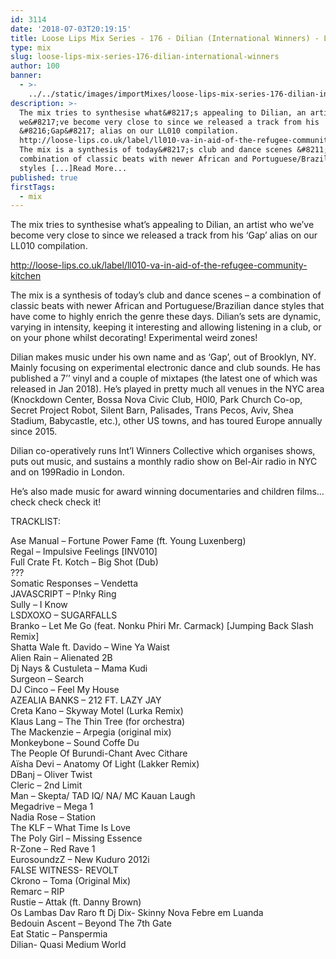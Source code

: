 ```yaml
---
id: 3114
date: '2018-07-03T20:19:15'
title: Loose Lips Mix Series - 176 - Dilian (International Winners) - Loose Lips
type: mix
slug: loose-lips-mix-series-176-dilian-international-winners
author: 100
banner:
  - >-
    ../../static/images/importMixes/loose-lips-mix-series-176-dilian-international-winners/image3114.jpeg
description: >-
  The mix tries to synthesise what&#8217;s appealing to Dilian, an artist who
  we&#8217;ve become very close to since we released a track from his
  &#8216;Gap&#8217; alias on our LL010 compilation.
  http://loose-lips.co.uk/label/ll010-va-in-aid-of-the-refugee-community-kitchen
  The mix is a synthesis of today&#8217;s club and dance scenes &#8211; a
  combination of classic beats with newer African and Portuguese/Brazilian dance
  styles [...]Read More...
published: true
firstTags:
  - mix
---
```

The mix tries to synthesise what’s appealing to Dilian, an artist who we’ve become very close to since we released a track from his ‘Gap’ alias on our LL010 compilation.

http://loose-lips.co.uk/label/ll010-va-in-aid-of-the-refugee-community-kitchen

The mix is a synthesis of today’s club and dance scenes – a combination of classic beats with newer African and Portuguese/Brazilian dance styles that have come to highly enrich the genre these days. Dilian’s sets are dynamic, varying in intensity, keeping it interesting and allowing listening in a club, or on your phone whilst decorating! Experimental weird zones!

Dilian makes music under his own name and as ‘Gap’, out of Brooklyn, NY. Mainly focusing on experimental electronic dance and club sounds. He has published a 7’’ vinyl and a couple of mixtapes (the latest one of which was released in Jan 2018). He’s played in pretty much all venues in the NYC area (Knockdown Center, Bossa Nova Civic Club, H0l0, Park Church Co-op, Secret Project Robot, Silent Barn, Palisades, Trans Pecos, Aviv, Shea Stadium, Babycastle, etc.), other US towns, and has toured Europe annually since 2015.

Dilian co-operatively runs Int’l Winners Collective which organises shows, puts out music, and sustains a monthly radio show on Bel-Air radio in NYC and on 199Radio in London.

He’s also made music for award winning documentaries and children films…check check check it!

TRACKLIST:

Ase Manual – Fortune Power Fame (ft. Young Luxenberg)  
Regal – Impulsive Feelings \[INV010\]  
Full Crate Ft. Kotch – Big Shot (Dub)  
???  
Somatic Responses – Vendetta  
JAVASCRIPT – P!nky Ring  
Sully – I Know  
LSDXOXO – SUGARFALLS  
Branko – Let Me Go (feat. Nonku Phiri Mr. Carmack) \[Jumping Back Slash Remix\]  
Shatta Wale ft. Davido – Wine Ya Waist  
Alien Rain – Alienated 2B  
Dj Nays & Custuleta – Mama Kudi  
Surgeon – Search  
DJ Cinco – Feel My House  
AZEALIA BANKS – 212 FT. LAZY JAY  
Creta Kano – Skyway Motel (Lurka Remix)  
Klaus Lang – The Thin Tree (for orchestra)  
The Mackenzie – Arpegia (original mix)  
Monkeybone – Sound Coffe Du  
The People Of Burundi-Chant Avec Cithare  
Aïsha Devi – Anatomy Of Light (Lakker Remix)  
DBanj – Oliver Twist  
Cleric – 2nd Limit  
Man – Skepta/ TAD IQ/ NA/ MC Kauan Laugh  
Megadrive – Mega 1  
Nadia Rose – Station  
The KLF – What Time Is Love  
The Poly Girl – Missing Essence  
R-Zone – Red Rave 1  
EurosoundzZ – New Kuduro 2012i  
FALSE WITNESS- REVOLT  
Ckrono – Toma (Original Mix)  
Remarc – RIP  
Rustie – Attak (ft. Danny Brown)  
Os Lambas Dav Raro ft Dj Dix- Skinny Nova Febre em Luanda  
Bedouin Ascent – Beyond The 7th Gate  
Eat Static – Panspermia  
Dilian- Quasi Medium World